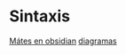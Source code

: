 # Sintaxis
[Mátes en obsidian](https://help.obsidian.md/How+to/Format+your+notes#Math)
[diagramas](https://help.obsidian.md/How+to/Format+your+notes#Diagram)